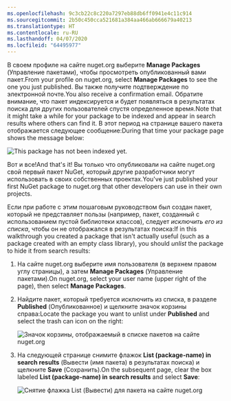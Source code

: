 ```yaml
---
ms.openlocfilehash: 9c3cb22c8c220a7297eb88db6ff0941e4c11c914
ms.sourcegitcommit: 2b50c450cca521681a384aa466ab666679a40213
ms.translationtype: HT
ms.contentlocale: ru-RU
ms.lasthandoff: 04/07/2020
ms.locfileid: "64495977"
---
```

<span data-ttu-id="e39ca-101">В своем профиле на сайте nuget.org выберите **Manage Packages** (Управление пакетами), чтобы просмотреть опубликованный вами пакет.</span><span class="sxs-lookup"><span data-stu-id="e39ca-101">From your profile on nuget.org, select **Manage Packages** to see the one you just published.</span></span> <span data-ttu-id="e39ca-102">Вы также получите подтверждение по электронной почте.</span><span class="sxs-lookup"><span data-stu-id="e39ca-102">You also receive a confirmation email.</span></span> <span data-ttu-id="e39ca-103">Обратите внимание, что пакет индексируется и будет появляться в результатах поиска для других пользователей спустя определенное время.</span><span class="sxs-lookup"><span data-stu-id="e39ca-103">Note that it might take a while for your package to be indexed and appear in search results where others can find it.</span></span> <span data-ttu-id="e39ca-104">В этот период на странице вашего пакета отображается следующее сообщение:</span><span class="sxs-lookup"><span data-stu-id="e39ca-104">During that time your package page shows the message below:</span></span>

![This package has not been indexed yet.](../media/QS_Create-03-NotIndexed.png)

<span data-ttu-id="e39ca-107">Вот и все!</span><span class="sxs-lookup"><span data-stu-id="e39ca-107">And that's it!</span></span> <span data-ttu-id="e39ca-108">Вы только что опубликовали на сайте nuget.org свой первый пакет NuGet, который другие разработчики могут использовать в своих собственных проектах.</span><span class="sxs-lookup"><span data-stu-id="e39ca-108">You've just published your first NuGet package to nuget.org that other developers can use in their own projects.</span></span>

<span data-ttu-id="e39ca-109">Если при работе с этим пошаговым руководством был создан пакет, который не представляет пользы (например, пакет, созданный с использованием пустой библиотеки классов), следует *исключить его из списка*, чтобы он не отображался в результатах поиска:</span><span class="sxs-lookup"><span data-stu-id="e39ca-109">If in this walkthrough you created a package that isn't actually useful (such as a package created with an empty class library), you should *unlist* the package to hide it from search results:</span></span>

1. <span data-ttu-id="e39ca-110">На сайте nuget.org выберите имя пользователя (в верхнем правом углу страницы), а затем **Manage Packages** (Управление пакетами).</span><span class="sxs-lookup"><span data-stu-id="e39ca-110">On nuget.org, select your user name (upper right of the page), then select **Manage Packages**.</span></span>

1. <span data-ttu-id="e39ca-111">Найдите пакет, который требуется исключить из списка, в разделе **Published** (Опубликованное) и щелкните значок корзины справа:</span><span class="sxs-lookup"><span data-stu-id="e39ca-111">Locate the package you want to unlist under **Published** and select the trash can icon on the right:</span></span>

    ![Значок корзины, отображаемый в списке пакетов на сайте nuget.org](../media/qs_create-vs-03-trash-can.png)

1. <span data-ttu-id="e39ca-113">На следующей странице снимите флажок **List (package-name) in search results** (Вывести (имя пакета) в результатах поиска) и щелкните **Save** (Сохранить).</span><span class="sxs-lookup"><span data-stu-id="e39ca-113">On the subsequent page, clear the box labeled **List (package-name) in search results** and select **Save**:</span></span>

    ![Снятие флажка List (Вывести) для пакета на сайте nuget.org](../media/qs_create-vs-04-unlist.png)